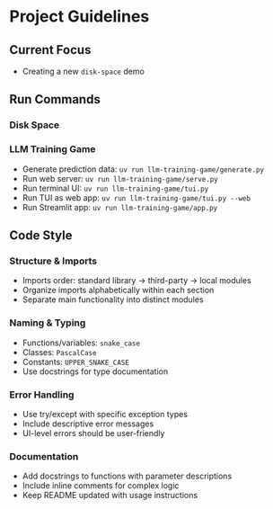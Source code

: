 # Project Guidelines

## Current Focus
- Creating a new `disk-space` demo

## Run Commands

### Disk Space

### LLM Training Game

- Generate prediction data: `uv run llm-training-game/generate.py`
- Run web server: `uv run llm-training-game/serve.py`
- Run terminal UI: `uv run llm-training-game/tui.py`
- Run TUI as web app: `uv run llm-training-game/tui.py --web`
- Run Streamlit app: `uv run llm-training-game/app.py`

## Code Style

### Structure & Imports
- Imports order: standard library → third-party → local modules
- Organize imports alphabetically within each section
- Separate main functionality into distinct modules

### Naming & Typing
- Functions/variables: `snake_case`  
- Classes: `PascalCase`
- Constants: `UPPER_SNAKE_CASE`
- Use docstrings for type documentation

### Error Handling
- Use try/except with specific exception types
- Include descriptive error messages
- UI-level errors should be user-friendly

### Documentation
- Add docstrings to functions with parameter descriptions
- Include inline comments for complex logic
- Keep README updated with usage instructions
